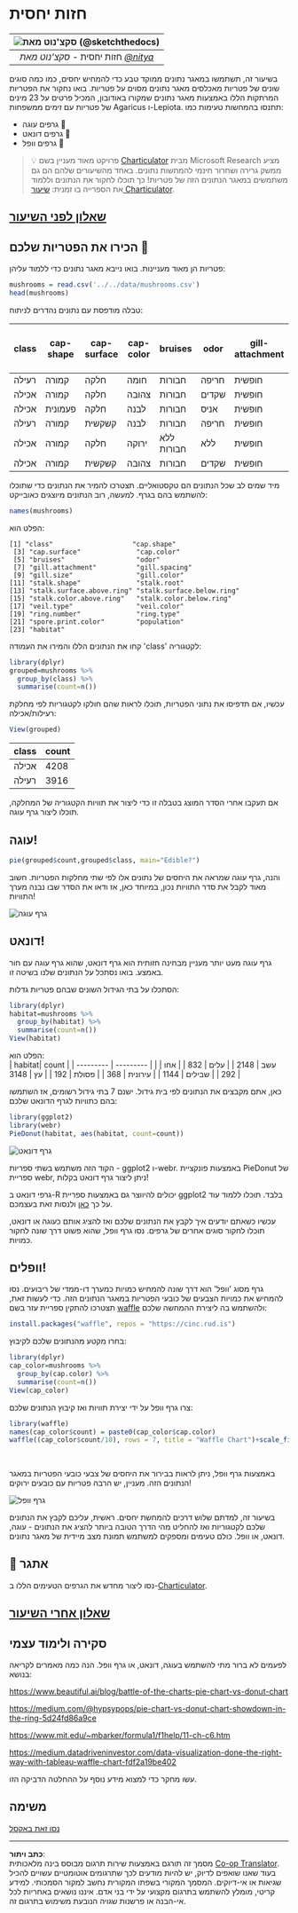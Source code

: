 <!--
CO_OP_TRANSLATOR_METADATA:
{
  "original_hash": "47028abaaafa2bcb1079702d20569066",
  "translation_date": "2025-08-28T15:29:47+00:00",
  "source_file": "3-Data-Visualization/R/11-visualization-proportions/README.md",
  "language_code": "he"
}
-->
# חזות יחסית

|![ סקצ'נוט מאת [(@sketchthedocs)](https://sketchthedocs.dev) ](../../../sketchnotes/11-Visualizing-Proportions.png)|
|:---:|
|חזות יחסית - _סקצ'נוט מאת [@nitya](https://twitter.com/nitya)_ |

בשיעור זה, תשתמשו במאגר נתונים ממוקד טבע כדי להמחיש יחסים, כמו כמה סוגים שונים של פטריות מאכלסים מאגר נתונים מסוים על פטריות. בואו נחקור את הפטריות המרתקות הללו באמצעות מאגר נתונים שמקורו באודובון, המכיל פרטים על 23 מינים של פטריות עם זימים ממשפחות Agaricus ו-Lepiota. תתנסו בהמחשות טעימות כמו:

- גרפים עוגה 🥧  
- גרפים דונאט 🍩  
- גרפים וופל 🧇  

> 💡 פרויקט מאוד מעניין בשם [Charticulator](https://charticulator.com) מבית Microsoft Research מציע ממשק גרירה ושחרור חינמי להמחשות נתונים. באחד מהשיעורים שלהם הם גם משתמשים במאגר הנתונים הזה של פטריות! כך תוכלו לחקור את הנתונים וללמוד את הספרייה בו זמנית: [שיעור Charticulator](https://charticulator.com/tutorials/tutorial4.html).

## [שאלון לפני השיעור](https://purple-hill-04aebfb03.1.azurestaticapps.net/quiz/20)

## הכירו את הפטריות שלכם 🍄

פטריות הן מאוד מעניינות. בואו נייבא מאגר נתונים כדי ללמוד עליהן:

```r
mushrooms = read.csv('../../data/mushrooms.csv')
head(mushrooms)
```  
טבלה מודפסת עם נתונים נהדרים לניתוח:

| class     | cap-shape | cap-surface | cap-color | bruises | odor    | gill-attachment | gill-spacing | gill-size | gill-color | stalk-shape | stalk-root | stalk-surface-above-ring | stalk-surface-below-ring | stalk-color-above-ring | stalk-color-below-ring | veil-type | veil-color | ring-number | ring-type | spore-print-color | population | habitat |
| --------- | --------- | ----------- | --------- | ------- | ------- | --------------- | ------------ | --------- | ---------- | ----------- | ---------- | ------------------------ | ------------------------ | ---------------------- | ---------------------- | --------- | ---------- | ----------- | --------- | ----------------- | ---------- | ------- |
| רעילה     | קמורה     | חלקה        | חומה      | חבורות  | חריפה   | חופשית          | צפופה        | צרה       | שחורה      | מתרחבת      | שווה       | חלקה                    | חלקה                    | לבנה                   | לבנה                   | חלקית     | לבנה       | אחת         | תלויה     | שחורה             | מפוזרת      | עירונית |
| אכילה     | קמורה     | חלקה        | צהובה     | חבורות  | שקדים   | חופשית          | צפופה        | רחבה      | שחורה      | מתרחבת      | מועדון     | חלקה                    | חלקה                    | לבנה                   | לבנה                   | חלקית     | לבנה       | אחת         | תלויה     | חומה              | מרובה       | עשב |
| אכילה     | פעמונית   | חלקה        | לבנה      | חבורות  | אניס    | חופשית          | צפופה        | רחבה      | חומה       | מתרחבת      | מועדון     | חלקה                    | חלקה                    | לבנה                   | לבנה                   | חלקית     | לבנה       | אחת         | תלויה     | חומה              | מרובה       | אחו |
| רעילה     | קמורה     | קשקשית      | לבנה      | חבורות  | חריפה   | חופשית          | צפופה        | צרה       | חומה       | מתרחבת      | שווה       | חלקה                    | חלקה                    | לבנה                   | לבנה                   | חלקית     | לבנה       | אחת         | תלויה     | שחורה             | מפוזרת      | עירונית |
| אכילה     | קמורה     | חלקה        | ירוקה     | ללא חבורות | ללא    | חופשית          | צפופה        | רחבה      | שחורה      | מתחדדת      | שווה       | חלקה                    | חלקה                    | לבנה                   | לבנה                   | חלקית     | לבנה       | אחת         | נעלמת     | חומה              | שופעת       | עשב |
| אכילה     | קמורה     | קשקשית      | צהובה     | חבורות  | שקדים   | חופשית          | צפופה        | רחבה      | חומה       | מתרחבת      | מועדון     | חלקה                    | חלקה                    | לבנה                   | לבנה                   | חלקית     | לבנה       | אחת         | תלויה     | שחורה             | מרובה       | עשב |

מיד שמים לב שכל הנתונים הם טקסטואליים. תצטרכו להמיר את הנתונים כדי שתוכלו להשתמש בהם בגרף. למעשה, רוב הנתונים מיוצגים כאובייקט:

```r
names(mushrooms)
```  

הפלט הוא:

```output
[1] "class"                    "cap.shape"               
 [3] "cap.surface"              "cap.color"               
 [5] "bruises"                  "odor"                    
 [7] "gill.attachment"          "gill.spacing"            
 [9] "gill.size"                "gill.color"              
[11] "stalk.shape"              "stalk.root"              
[13] "stalk.surface.above.ring" "stalk.surface.below.ring"
[15] "stalk.color.above.ring"   "stalk.color.below.ring"  
[17] "veil.type"                "veil.color"              
[19] "ring.number"              "ring.type"               
[21] "spore.print.color"        "population"              
[23] "habitat"            
```  
קחו את הנתונים הללו והמירו את העמודה 'class' לקטגוריה:

```r
library(dplyr)
grouped=mushrooms %>%
  group_by(class) %>%
  summarise(count=n())
```  

עכשיו, אם תדפיסו את נתוני הפטריות, תוכלו לראות שהם חולקו לקטגוריות לפי מחלקת רעילות/אכילה:  
```r
View(grouped)
```  

| class | count |
| --------- | --------- |
| אכילה     | 4208      |
| רעילה     | 3916      |

אם תעקבו אחרי הסדר המוצג בטבלה זו כדי ליצור את תוויות הקטגוריה של המחלקה, תוכלו ליצור גרף עוגה.

## עוגה!

```r
pie(grouped$count,grouped$class, main="Edible?")
```  
והנה, גרף עוגה שמראה את היחסים של נתונים אלו לפי שתי מחלקות הפטריות. חשוב מאוד לקבל את סדר התוויות נכון, במיוחד כאן, אז ודאו את הסדר שבו נבנה מערך התוויות!

![גרף עוגה](../../../../../translated_images/pie1-wb.685df063673751f4b0b82127f7a52c7f9a920192f22ae61ad28412ba9ace97bf.he.png)

## דונאט!

גרף עוגה מעט יותר מעניין מבחינה חזותית הוא גרף דונאט, שהוא גרף עוגה עם חור באמצע. בואו נסתכל על הנתונים שלנו בשיטה זו.

הסתכלו על בתי הגידול השונים שבהם פטריות גדלות:

```r
library(dplyr)
habitat=mushrooms %>%
  group_by(habitat) %>%
  summarise(count=n())
View(habitat)
```  
הפלט הוא:  
| habitat| count |
| --------- | --------- |
| עשב       | 2148      |
| עלים      | 832       |
| אחו       | 292       |
| שבילים    | 1144      |
| עירונית   | 368       |
| פסולת     | 192       |
| עץ        | 3148      |

כאן, אתם מקבצים את הנתונים לפי בית גידול. ישנם 7 בתי גידול רשומים, אז השתמשו בהם כתוויות לגרף הדונאט שלכם:

```r
library(ggplot2)
library(webr)
PieDonut(habitat, aes(habitat, count=count))
```  

![גרף דונאט](../../../../../translated_images/donut-wb.34e6fb275da9d834c2205145e39a3de9b6878191dcdba6f7a9e85f4b520449bc.he.png)

הקוד הזה משתמש בשתי ספריות - ggplot2 ו-webr. באמצעות פונקציית PieDonut של ספריית webr, ניתן ליצור גרף דונאט בקלות!

גרפי דונאט ב-R יכולים להיווצר גם באמצעות ספריית ggplot2 בלבד. תוכלו ללמוד עוד על כך [כאן](https://www.r-graph-gallery.com/128-ring-or-donut-plot.html) ולנסות זאת בעצמכם.

עכשיו כשאתם יודעים איך לקבץ את הנתונים שלכם ואז להציג אותם כעוגה או דונאט, תוכלו לחקור סוגים אחרים של גרפים. נסו גרף וופל, שהוא פשוט דרך שונה לחקור כמויות.

## וופלים!

גרף מסוג 'וופל' הוא דרך שונה להמחיש כמויות כמערך דו-ממדי של ריבועים. נסו להמחיש את כמויות הצבעים של כובעי הפטריות במאגר הנתונים הזה. כדי לעשות זאת, תצטרכו להתקין ספריית עזר בשם [waffle](https://cran.r-project.org/web/packages/waffle/waffle.pdf) ולהשתמש בה ליצירת ההמחשה שלכם:

```r
install.packages("waffle", repos = "https://cinc.rud.is")
```  

בחרו מקטע מהנתונים שלכם לקיבוץ:

```r
library(dplyr)
cap_color=mushrooms %>%
  group_by(cap.color) %>%
  summarise(count=n())
View(cap_color)
```  

צרו גרף וופל על ידי יצירת תוויות ואז קיבוץ הנתונים שלכם:

```r
library(waffle)
names(cap_color$count) = paste0(cap_color$cap.color)
waffle((cap_color$count/10), rows = 7, title = "Waffle Chart")+scale_fill_manual(values=c("brown", "#F0DC82", "#D2691E", "green", 
                                                                                     "pink", "purple", "red", "grey", 
                                                                                     "yellow","white"))
```  

באמצעות גרף וופל, ניתן לראות בבירור את היחסים של צבעי כובעי הפטריות במאגר הנתונים הזה. מעניין, יש הרבה פטריות עם כובעים ירוקים!

![גרף וופל](../../../../../translated_images/waffle.aaa75c5337735a6ef32ace0ffb6506ef49e5aefe870ffd72b1bb080f4843c217.he.png)

בשיעור זה, למדתם שלוש דרכים להמחשת יחסים. ראשית, עליכם לקבץ את הנתונים שלכם לקטגוריות ואז להחליט מהי הדרך הטובה ביותר להציג את הנתונים - עוגה, דונאט, או וופל. כולם טעימים ומספקים למשתמש תמונת מצב מיידית של מאגר נתונים.

## 🚀 אתגר

נסו ליצור מחדש את הגרפים הטעימים הללו ב-[Charticulator](https://charticulator.com).  
## [שאלון אחרי השיעור](https://purple-hill-04aebfb03.1.azurestaticapps.net/quiz/21)

## סקירה ולימוד עצמי

לפעמים לא ברור מתי להשתמש בעוגה, דונאט, או גרף וופל. הנה כמה מאמרים לקריאה בנושא:

https://www.beautiful.ai/blog/battle-of-the-charts-pie-chart-vs-donut-chart  

https://medium.com/@hypsypops/pie-chart-vs-donut-chart-showdown-in-the-ring-5d24fd86a9ce  

https://www.mit.edu/~mbarker/formula1/f1help/11-ch-c6.htm  

https://medium.datadriveninvestor.com/data-visualization-done-the-right-way-with-tableau-waffle-chart-fdf2a19be402  

עשו מחקר כדי למצוא מידע נוסף על ההחלטה הדביקה הזו.  
## משימה

[נסו זאת באקסל](assignment.md)  

---

**כתב ויתור**:  
מסמך זה תורגם באמצעות שירות תרגום מבוסס בינה מלאכותית [Co-op Translator](https://github.com/Azure/co-op-translator). בעוד שאנו שואפים לדיוק, יש להיות מודעים לכך שתרגומים אוטומטיים עשויים להכיל שגיאות או אי-דיוקים. המסמך המקורי בשפתו המקורית נחשב למקור הסמכותי. למידע קריטי, מומלץ להשתמש בתרגום מקצועי על ידי בני אדם. איננו נושאים באחריות לכל אי-הבנה או פרשנות שגויה הנובעת משימוש בתרגום זה.